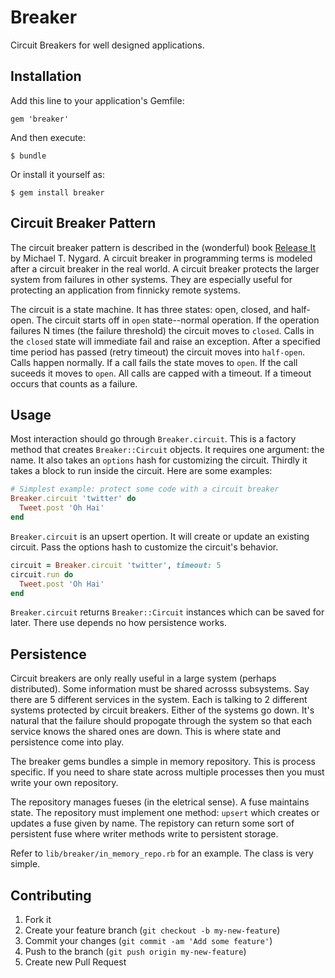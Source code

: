# Breaker

Circuit Breakers for well designed applications.

## Installation

Add this line to your application's Gemfile:

    gem 'breaker'

And then execute:

    $ bundle

Or install it yourself as:

    $ gem install breaker

## Circuit Breaker Pattern

The circuit breaker pattern is described in the (wonderful) book
[Release It](http://pragprog.com/book/mnee/release-it) by Michael T.
Nygard. A circuit breaker in programming terms is modeled after a
circuit breaker in the real world. A circuit breaker protects the
larger system from failures in other systems. They are especially
useful for protecting an application from finnicky remote systems.

The circuit is a state machine. It has three states: open, closed, and
half-open. The circuit starts off in `open` state--normal operation.
If the operation failures N times (the failure threshold) the circuit
moves to `closed`. Calls in the `closed` state will immediate fail and
raise an exception. After a specified time period has passed (retry
timeout) the circuit moves into `half-open`. Calls happen normally. If
a call fails the state moves to `open`. If the call suceeds it moves
to `open`. All calls are capped with a timeout. If a timeout occurs
that counts as a failure.

## Usage

Most interaction should go through `Breaker.circuit`. This is a
factory method that creates `Breaker::Circuit` objects. It requires
one argument: the name. It also takes an `options` hash for
customizing the circuit. Thirdly it takes a block to run inside the
circuit. Here are some examples:

```ruby
# Simplest example: protect some code with a circuit breaker
Breaker.circuit 'twitter' do
  Tweet.post 'Oh Hai'
end
```

`Breaker.circuit` is an upsert opertion. It will create or update an
existing circuit. Pass the options hash to customize the circuit's
behavior.

```ruby
circuit = Breaker.circuit 'twitter', timeout: 5
circuit.run do
  Tweet.post 'Oh Hai'
end
```

`Breaker.circuit` returns `Breaker::Circuit` instances which can be
saved for later. There use depends no how persistence works.

## Persistence

Circuit breakers are only really useful in a large system (perhaps
distributed). Some information must be shared acrosss subsystems. Say
there are 5 different services in the system. Each is
talking to 2 different systems protected by circuit breakers. Either
of the systems go down. It's natural that the failure should propogate
through the system so that each service knows the shared ones are
down. This is where state and persistence come into play.

The breaker gems bundles a simple in memory repository. This is
process specific. If you need to share state across multiple processes
then you must write your own repository.

The repository manages fueses (in the eletrical sense). A fuse
maintains state. The repository must implement one method: `upsert`
which creates or updates a fuse given by name. The repistory can
return some sort of persistent fuse where writer methods write to
persistent storage.

Refer to `lib/breaker/in_memory_repo.rb` for an example. The class is
very simple.

## Contributing

1. Fork it
2. Create your feature branch (`git checkout -b my-new-feature`)
3. Commit your changes (`git commit -am 'Add some feature'`)
4. Push to the branch (`git push origin my-new-feature`)
5. Create new Pull Request
